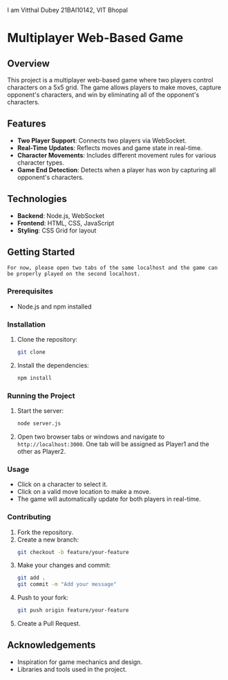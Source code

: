 I am Vitthal Dubey
21BAI10142, VIT Bhopal


# Multiplayer Web-Based Game

## Overview
This project is a multiplayer web-based game where two players control characters on a 5x5 grid. The game allows players to make moves, capture opponent's characters, and win by eliminating all of the opponent's characters.

## Features
- **Two Player Support**: Connects two players via WebSocket.
- **Real-Time Updates**: Reflects moves and game state in real-time.
- **Character Movements**: Includes different movement rules for various character types.
- **Game End Detection**: Detects when a player has won by capturing all opponent's characters.

## Technologies
- **Backend**: Node.js, WebSocket
- **Frontend**: HTML, CSS, JavaScript
- **Styling**: CSS Grid for layout

## Getting Started
    For now, please open two tabs of the same localhost and the game can be properly played on the second localhost.
### Prerequisites
- Node.js and npm installed

### Installation
1. Clone the repository:
    ```bash
    git clone 
    ```
2. Install the dependencies:
    ```bash
    npm install
    ```

### Running the Project
1. Start the server:
    ```bash
    node server.js
    ```
2. Open two browser tabs or windows and navigate to `http://localhost:3000`. One tab will be assigned as Player1 and the other as Player2.

### Usage
- Click on a character to select it.
- Click on a valid move location to make a move.
- The game will automatically update for both players in real-time.

### Contributing
1. Fork the repository.
2. Create a new branch:
    ```bash
    git checkout -b feature/your-feature
    ```
3. Make your changes and commit:
    ```bash
    git add .
    git commit -m "Add your message"
    ```
4. Push to your fork:
    ```bash
    git push origin feature/your-feature
    ```
5. Create a Pull Request.

## Acknowledgements
- Inspiration for game mechanics and design.
- Libraries and tools used in the project.

